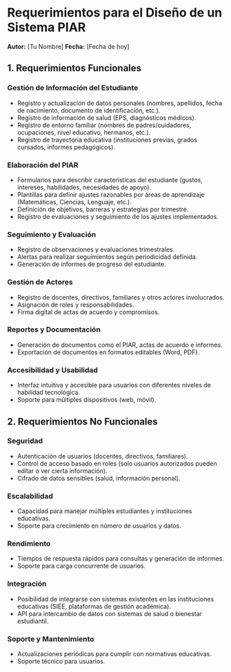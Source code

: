 # Requerimientos para el Diseño de un Sistema PIAR

**Autor:** [Tu Nombre]
**Fecha:** [Fecha de hoy]

## 1. Requerimientos Funcionales

### Gestión de Información del Estudiante
- Registro y actualización de datos personales (nombres, apellidos, fecha de nacimiento, documento de identificación, etc.).
- Registro de información de salud (EPS, diagnósticos médicos).
- Registro de entorno familiar (nombres de padres/cuidadores, ocupaciones, nivel educativo, hermanos, etc.).
- Registro de trayectoria educativa (instituciones previas, grados cursados, informes pedagógicos).

### Elaboración del PIAR
- Formularios para describir características del estudiante (gustos, intereses, habilidades, necesidades de apoyo).
- Plantillas para definir ajustes razonables por áreas de aprendizaje (Matemáticas, Ciencias, Lenguaje, etc.).
- Definición de objetivos, barreras y estrategias por trimestre.
- Registro de evaluaciones y seguimiento de los ajustes implementados.

### Seguimiento y Evaluación
- Registro de observaciones y evaluaciones trimestrales.
- Alertas para realizar seguimientos según periodicidad definida.
- Generación de informes de progreso del estudiante.

### Gestión de Actores
- Registro de docentes, directivos, familiares y otros actores involucrados.
- Asignación de roles y responsabilidades.
- Firma digital de actas de acuerdo y compromisos.

### Reportes y Documentación
- Generación de documentos como el PIAR, actas de acuerdo e informes.
- Exportación de documentos en formatos editables (Word, PDF).

### Accesibilidad y Usabilidad
- Interfaz intuitiva y accesible para usuarios con diferentes niveles de habilidad tecnológica.
- Soporte para múltiples dispositivos (web, móvil).

## 2. Requerimientos No Funcionales

### Seguridad
- Autenticación de usuarios (docentes, directivos, familiares).
- Control de acceso basado en roles (solo usuarios autorizados pueden editar o ver cierta información).
- Cifrado de datos sensibles (salud, información personal).

### Escalabilidad
- Capacidad para manejar múltiples estudiantes y instituciones educativas.
- Soporte para crecimiento en número de usuarios y datos.

### Rendimiento
- Tiempos de respuesta rápidos para consultas y generación de informes.
- Soporte para carga concurrente de usuarios.

### Integración
- Posibilidad de integrarse con sistemas existentes en las instituciones educativas (SIEE, plataformas de gestión académica).
- API para intercambio de datos con sistemas de salud o bienestar estudiantil.

### Soporte y Mantenimiento
- Actualizaciones periódicas para cumplir con normativas educativas.
- Soporte técnico para usuarios. 